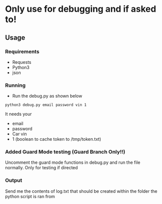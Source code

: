 # Only use for debugging and if asked to!


## Usage

### Requirements

- Requests
- Python3
- json

### Running

- Run the debug.py as shown below

``` python3 debug.py email password vin 1 ```

It needs your
- email
- password
- Car vin
- 1 (boolean to cache token to /tmp/token.txt)

### Added Guard Mode testing (Guard Branch Only!!)
Uncomment the guard mode functions in debug.py and run the file normally. Only for testing if directed


### Output

Send me the contents of log.txt that should be created within the folder the python script is ran from